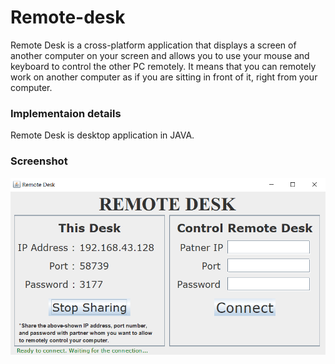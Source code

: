 # Remote-desk

Remote Desk is a cross-platform application that displays a screen of another computer on your screen and allows you to use your mouse and keyboard to control the other PC remotely. It means that you can remotely work on another computer as if you are sitting in front of it, right from your computer.

### Implementaion details
Remote Desk is desktop application in JAVA.

### Screenshot

![alt text](https://raw.githubusercontent.com/praneetmehta11/Remote-desk/master/screenshot-01.png)
